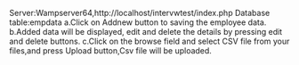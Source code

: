 

Server:Wampserver64,http://localhost/intervwtest/index.php
Database table:empdata 
a.Click on Addnew button to saving the employee data.
b.Added data will be displayed, edit and delete the details by pressing edit and delete buttons.
c.Click on the browse field and select CSV file from your files,and press Upload button,Csv file will be uploaded.
